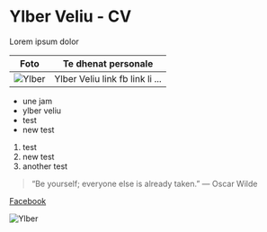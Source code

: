 # Ylber Veliu - CV

Lorem ipsum dolor

| Foto | Te dhenat personale |
| ----------- | ----------- |
| ![Ylber](https://scontent.fskp1-2.fna.fbcdn.net/v/t39.30808-6/441954415_8671962379499340_4492944087026596475_n.jpg?stp=cp6_dst-jpg_p526x296&_nc_cat=107&ccb=1-7&_nc_sid=5f2048&_nc_ohc=ue2A5_dJvEMQ7kNvgF0a65I&_nc_ht=scontent.fskp1-2.fna&oh=00_AYCLUfDf9q48WijHwqEXfg-FlnVRZvIoDQK-b3L--Os5-Q&oe=6651664A) | Ylber Veliu link fb link li ... |


* une jam
* ylber veliu
* test
* new test

1. test
1. new test
1. another test

> “Be yourself; everyone else is already taken.”
― Oscar Wilde

[Facebook](https://www.facebook.com/ylberveliji)

![Ylber](https://scontent.fskp1-2.fna.fbcdn.net/v/t39.30808-6/441954415_8671962379499340_4492944087026596475_n.jpg?stp=cp6_dst-jpg_p526x296&_nc_cat=107&ccb=1-7&_nc_sid=5f2048&_nc_ohc=ue2A5_dJvEMQ7kNvgF0a65I&_nc_ht=scontent.fskp1-2.fna&oh=00_AYCLUfDf9q48WijHwqEXfg-FlnVRZvIoDQK-b3L--Os5-Q&oe=6651664A)
